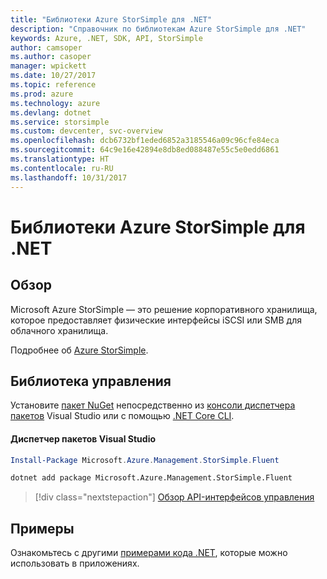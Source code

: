 ```yaml
---
title: "Библиотеки Azure StorSimple для .NET"
description: "Справочник по библиотекам Azure StorSimple для .NET"
keywords: Azure, .NET, SDK, API, StorSimple
author: camsoper
ms.author: casoper
manager: wpickett
ms.date: 10/27/2017
ms.topic: reference
ms.prod: azure
ms.technology: azure
ms.devlang: dotnet
ms.service: storsimple
ms.custom: devcenter, svc-overview
ms.openlocfilehash: dcb6732bf1eded6852a3185546a09c96cfe84eca
ms.sourcegitcommit: 64c9e16e42894e8db8ed088487e55c5e0edd6861
ms.translationtype: HT
ms.contentlocale: ru-RU
ms.lasthandoff: 10/31/2017
---
```

# <a name="azure-storsimple-libraries-for-net"></a>Библиотеки Azure StorSimple для .NET

## <a name="overview"></a>Обзор

Microsoft Azure StorSimple — это решение корпоративного хранилища, которое предоставляет физические интерфейсы iSCSI или SMB для облачного хранилища. 

Подробнее об [Azure StorSimple](/azure/storsimple/).    

## <a name="management-library"></a>Библиотека управления

Установите [пакет NuGet](https://www.nuget.org/packages/Microsoft.Azure.Management.StorSimple.Fluent) непосредственно из [консоли диспетчера пакетов][PackageManager] Visual Studio или с помощью [.NET Core CLI][DotNetCLI].

#### <a name="visual-studio-package-manager"></a>Диспетчер пакетов Visual Studio

```powershell
Install-Package Microsoft.Azure.Management.StorSimple.Fluent
```

```bash
dotnet add package Microsoft.Azure.Management.StorSimple.Fluent
```

> [!div class="nextstepaction"]
> [Обзор API-интерфейсов управления](/dotnet/api/overview/azure/monitor/management)

## <a name="samples"></a>Примеры

Ознакомьтесь с другими [примерами кода .NET](https://azure.microsoft.com/resources/samples/?platform=dotnet), которые можно использовать в приложениях.

[PackageManager]: https://docs.microsoft.com/nuget/tools/package-manager-console
[DotNetCLI]: https://docs.microsoft.com/dotnet/core/tools/dotnet-add-package